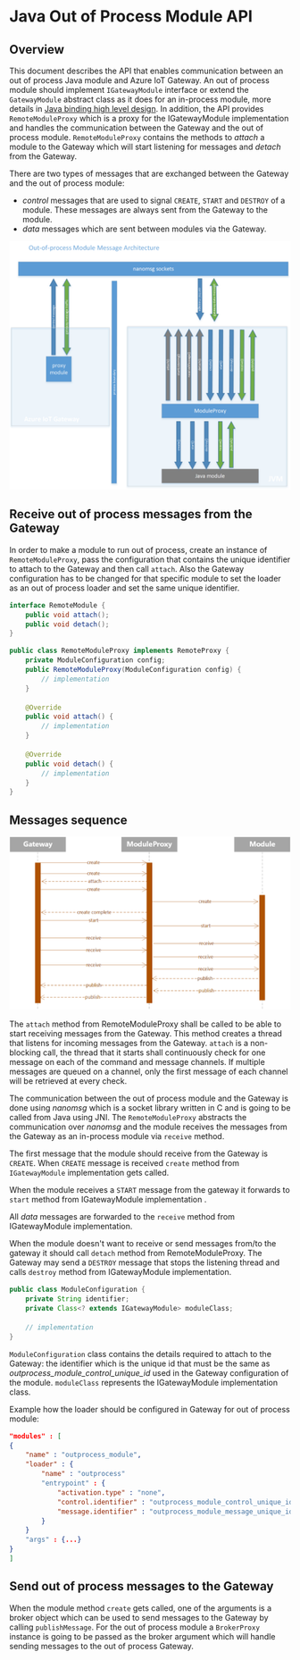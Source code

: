 Java Out of Process Module API
==============================

Overview
--------

This document describes the API that enables communication between an out of process Java module and Azure IoT Gateway. 
An out of process module should implement `IGatewayModule` interface or extend the `GatewayModule` abstract class as it does for an in-process module, more details in [Java binding high level design](java_binding_hld.md). In addition, the API provides `RemoteModuleProxy` which is a proxy for the IGatewayModule implementation and handles the communication between the Gateway and the out of process module. 
`RemoteModuleProxy` contains the methods to *attach* a module to the Gateway which will start listening for messages and *detach* from the Gateway. 

There are two types of messages that are exchanged between the Gateway and the out of process module:

-  *control* messages that are used to signal `CREATE`, `START` and `DESTROY` of a module. These messages are always sent from the Gateway to the module.
-  *data* messages which are sent between modules via the Gateway.


![](java_oop_module_hld.png)

Receive out of process messages from the Gateway
------------------------------------------------

In order to make a module to run out of process, create an instance of `RemoteModuleProxy`, pass the configuration that contains the unique identifier to attach to the Gateway and then call `attach`. 
Also the Gateway configuration has to be changed for that specific module to set the loader as an out of process loader and set the same unique identifier. 

``` java
interface RemoteModule {
	public void attach();
	public void detach();
}
```

``` java
public class RemoteModuleProxy implements RemoteProxy {
	private ModuleConfiguration config;
	public RemoteModuleProxy(ModuleConfiguration config) {
		// implementation
	}

	@Override
	public void attach() {
		// implementation	
	}
	
	@Override
	public void detach() {
		// implementation	
	}
}
```

Messages sequence
-----------------

![](java_oop_messages_sequence.png)

The `attach` method from RemoteModuleProxy shall be called to be able to start receiving messages from the Gateway. This method creates a thread that listens for incoming messages from the Gateway. 
`attach` is a non-blocking call, the thread that it starts shall continuously check for one message on each of the command and message channels. If multiple messages are queued on a channel, only the first message of each channel will be retrieved at every check.

The communication between the out of process module and the Gateway is done using *nanomsg* which is a socket library written in C and is going to be called from Java using JNI. 
The `RemoteModuleProxy` abstracts the communication over *nanomsg* and the module receives the messages from the Gateway as an in-process module via `receive` method.

The first message that the module should receive from the Gateway is `CREATE`. When `CREATE` message is received `create` method from `IGatewayModule` implementation gets called. 

When the module receives a `START` message from the gateway it forwards to `start` method from IGatewayModule implementation .

All *data* messages are forwarded to the `receive` method from IGatewayModule implementation.

When the module doesn't want to receive or send messages from/to the gateway it should call `detach` method from RemoteModuleProxy. The Gateway may send a `DESTROY` message that stops the listening thread and calls `destroy` method from IGatewayModule implementation.

``` java
public class ModuleConfiguration {
	private String identifier;
	private Class<? extends IGatewayModule> moduleClass;
    
	// implementation
}
```

`ModuleConfiguration` class contains the details required to attach to the Gateway: the identifier which is the unique id that must be the same as *outprocess_module_control_unique_id* used in the Gateway configuration of the module.
`moduleClass` represents the IGatewayModule implementation class.

Example how the loader should be configured in Gateway for out of process module:

``` json
"modules" : [
{ 
    "name" : "outprocess_module",
    "loader" : {
        "name" : "outprocess"
        "entrypoint" : {
            "activation.type" : "none",
            "control.identifier" : "outprocess_module_control_unique_id",
            "message.identifier" : "outprocess_module_message_unique_id",
        }
    }
    "args" : {...}
}
]
```

Send out of process messages to the Gateway
-------------------------------------------

When the module method `create` gets called, one of the arguments is a broker object which can be used to send messages to the Gateway by calling `publishMessage`. 
For the out of process module a `BrokerProxy` instance is going to be passed as the broker argument which will handle sending messages to the out of process Gateway.